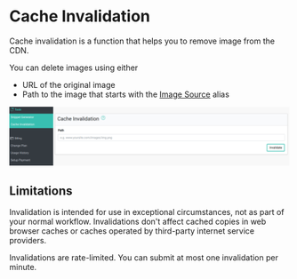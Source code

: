# Cache Invalidation

Cache invalidation is a function that helps you to remove image from the CDN.

You can delete images using either 

* URL of the original image
* Path to the image that starts with the [Image Source](source-images/http.md) alias 

![](../.gitbook/assets/cache-invalidation/cache-invalidation-1.png)

## Limitations

Invalidation is intended for use in exceptional circumstances, not as part of your normal workflow. Invalidations don't affect cached copies in web browser caches or caches operated by third-party internet service providers.

Invalidations are rate-limited. You can submit at most one invalidation per minute.
